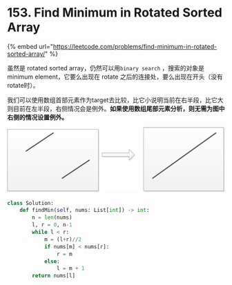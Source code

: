 # 153. Find Minimum in Rotated Sorted Array

{% embed url="https://leetcode.com/problems/find-minimum-in-rotated-sorted-array/" %}

虽然是 rotated sorted array，仍然可以用`binary search` ，搜索的对象是 minimum element，它要么出现在 rotate 之后的连接处，要么出现在开头（没有rotate时）。

我们可以使用数组首部元素作为target去比较，比它小说明当前在右半段，比它大则目前在左半段，右侧情况会是例外。**如果使用数组尾部元素分析，则无需为图中右侧的情况设置例外。**

![](.gitbook/assets/image%20%2814%29.png)

```python
class Solution:
    def findMin(self, nums: List[int]) -> int:
        n = len(nums)
        l, r = 0, n-1
        while l < r:
            m = (l+r)//2
            if nums[m] < nums[r]:
                r = m
            else:
                l = m + 1
        return nums[l]
```

